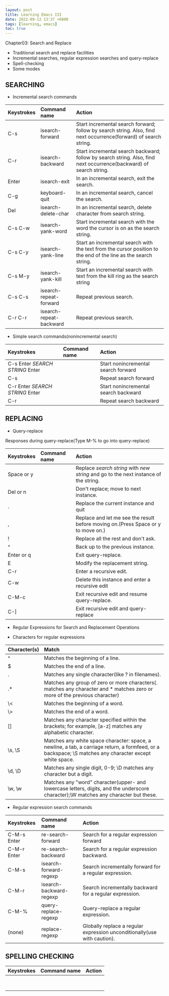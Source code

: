 ```yaml
---
layout: post
title: Learning Emacs III
date: 2022-09-12 13:37 +0800
tags: [learning, emacs]
toc: true
---
```

Chapter03: Search and Replace

- Traditional search and replace facilities
- Incremental searches, regular expression searches and query-replace
- Spell-checking
- Some modes

## SEARCHING

- Incremental search commands

|Keystrokes|Command name|Action|
|:---|:---|:---|
|C-s|isearch-forward|Start incremental search forward; follow by search string. Also, find next occurrence(forward) of search string.|
|C-r|isearch-backward|Start incremental search backward; follow by search string. Also, find next occurrence(backward) of search string.|
|Enter|isearch-exit|In an incremental search, exit the search.|
|C-g|keyboard-quit|In an incremental search, cancel the search.|
|Del|isearch-delete-char|In an incremental search, delete character from search string.|
|C-s C-w|isearch-yank-word|Start incremental search with the word the cursor is on as the search string.|
|C-s C-y|isearch-yank-line|Start an incremental search with the text from the cursor position to the end of the line as the search string.|
|C-s M-y|isearch-yank-kill|Start an incremental search with text from the kill ring as the search string|
|C-s C-s|isearch-repeat-forward|Repeat previous search.|
|C-r C-r|isearch-repeat-backward|Repeat previous search.| 

- Simple search commands(nonincremental search)

|Keystrokes|Command name|Action|
|:---|:---|:---|
|C-s Enter *SEARCH STRING* Enter||Start nonincremental search forward|
|C-s||Repeat search forward|
|C-r Enter *SEARCH STRING* Enter||Start nonincremental search backward|
|C-r||Repeat search backward|

## REPLACING

- Query-replace

Responses during query-replace(Type M-% to go into query-replace)

|Keystrokes|Command name|Action|
|:---|:---|:---|
|Space or y||Replace *search string* with *new string* and go to the next instance of the string.|
|Del or n||Don't replace; move to next instance.|
|.||Replace the current instance and quit|
|,||Replace and let me see the result before moving on.(Press Space or y to move on.)|
|!||Replace all the rest and don't ask.|
|^||Back up to the previous instance.|
|Enter or q||Exit query-replace.|
|E||Modify the replacement string.|
|C-r||Enter a recursive edit.|
|C-w||Delete this instance and enter a recursive edit|
|C-M-c||Exit recursive edit and resume query-replace.|
|C-\]||Exit recursive edit and query-replace|

- Regular Expressions for Search and Replacement Operations

- Characters for regular expressions

|Character(s)|Match|
|:---|:---|
|^|Matches the beginning of a line.|
|\$|Matches the end of a line.|
|.|Matches any single character(like ? in filenames).|
|.\*|Matches any group of zero or more characters(. matches any character and \* matches zero or more of the previous character)|
|\\<|Matches the beginning of a word.|
|\\>|Matches the end of a word.|
|[]|Matches any character specified within the brackets; for example, \[a-z\] matches any alphabetic character.|
|\\s, \\S|Matches any white space character: space, a newline, a tab, a carriage return, a formfeed, or a backspace; \\S matches any character except white space.|
|\\d, \\D|Matches any single digit, 0-9; \\D matches any character but a digit.|
|\\w, \\w|Matches any \"word\" character(upper- and lowercase letters, digits, and the underscore character);\\W matches any character but these.|

- Regular expression search commands

|Keystrokes|Command name|Action|
|:---|:---|:---|
|C-M-s Enter|re-search-forward|Search for a regular expression forward|
|C-M-r Enter|re-search-backward|Search for a regular expression backward.|
|C-M-s|isearch-forward-regexp|Search incrementally forward for a regular expression.|
|C-M-r|isearch-backward-regexp|Search incrementally backward for a regular expression.|
|C-M-%|query-replace-regexp|Query-replace a regular expression.|
|(none)|replace-regexp|Globally replace a regular expression unconditionally(use with caution).|

## SPELLING CHECKING

|Keystrokes|Command name|Action|
|:---|:---|:---|
||||
||||
||||
||||
||||
||||
||||
||||
